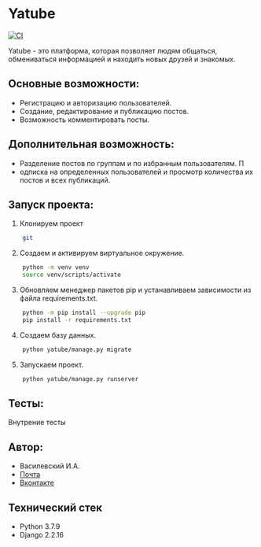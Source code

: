 # Yatube

[![CI](https://github.com/IlyaVasilevsky47/hw05_final/actions/workflows/python-app.yml/badge.svg?branch=master)](https://github.com/IlyaVasilevsky47/hw05_final/actions/workflows/python-app.yml)

Yatube - это платформа, которая позволяет людям общаться, обмениваться информацией и находить новых друзей и знакомых.

## Основные возможности:
- Регистрацию и авторизацию пользователей. 
- Создание, редактирование и публикацию постов. 
- Возможность комментировать посты. 

## Дополнительная возможность:
- Разделение постов по группам и по избранным пользователям. П
- одписка на определенных пользователей и просмотр количества их постов и всех публикаций. 

## Запуск проекта:
1. Клонируем проект
```bash
    git
```

2. Создаем и активируем виртуальное окружение. 
```bash
    python -m venv venv
    source venv/scripts/activate
```

3. Обновляем менеджер пакетов pip и устанавливаем зависимости из файла requirements.txt.
```bash
    python -m pip install --upgrade pip
    pip install -r requirements.txt
```

4. Создаем базу данных. 
```bash
    python yatube/manage.py migrate 
```

5. Запускаем проект.
```bash
    python yatube/manage.py runserver 
```


## Тесты:
Внутрение тесты

## Автор:
- Василевский И.А.
- [Почта](vasilevskijila047@gmail.com)
- [Вконтакте](https://vk.com/ilya.vasilevskiy47)

## Технический стек
- Python 3.7.9
- Django 2.2.16



 
 
